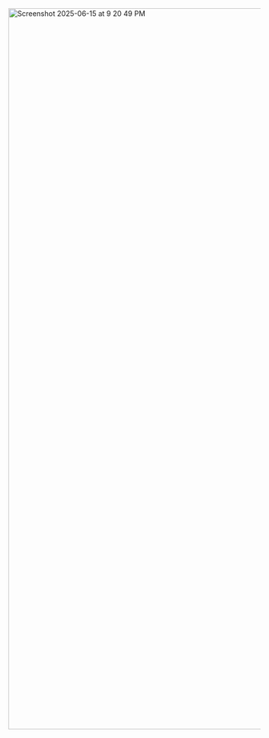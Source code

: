 <img width="1440" alt="Screenshot 2025-06-15 at 9 20 49 PM" src="https://github.com/user-attachments/assets/c669b1d2-3dac-4c76-94f2-5a7221fa9fb9" />
